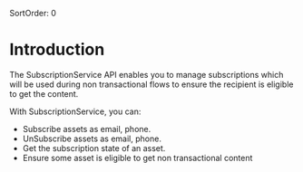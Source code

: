 SortOrder: 0
# Introduction

The SubscriptionService API enables you to manage subscriptions which will be used during non transactional flows to ensure the recipient is eligible to get the content.  

With SubscriptionService, you can:

+ Subscribe assets as email, phone.
+ UnSubscribe assets as email, phone.
+ Get the subscription state of an asset.
+ Ensure some asset is eligible to get non transactional content 
